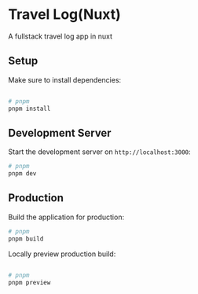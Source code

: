 # Travel Log(Nuxt)

A fullstack travel log app in nuxt

## Setup

Make sure to install dependencies:

```bash

# pnpm
pnpm install

```

## Development Server

Start the development server on `http://localhost:3000`:

```bash
# pnpm
pnpm dev

```

## Production

Build the application for production:

```bash
# pnpm
pnpm build

```

Locally preview production build:

```bash

# pnpm
pnpm preview

```
